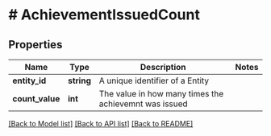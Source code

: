 # # AchievementIssuedCount

## Properties

Name | Type | Description | Notes
------------ | ------------- | ------------- | -------------
**entity_id** | **string** | A unique identifier of a Entity |
**count_value** | **int** | The value in how many times the achievemnt was issued |

[[Back to Model list]](../../README.md#models) [[Back to API list]](../../README.md#endpoints) [[Back to README]](../../README.md)
